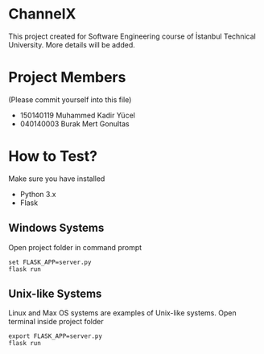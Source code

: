 # ChannelX
This project created for Software Engineering course of İstanbul Technical University. More details will be added.

# Project Members

(Please commit yourself into this file)

* 150140119 Muhammed Kadir Yücel
* 040140003 Burak Mert Gonultas

# How to Test?

Make sure you have installed

* Python 3.x
* Flask

## Windows Systems

Open project folder in command prompt

    set FLASK_APP=server.py
    flask run

## Unix-like Systems

Linux and Max OS systems are examples of Unix-like systems. Open terminal inside project folder

    export FLASK_APP=server.py
    flask run
